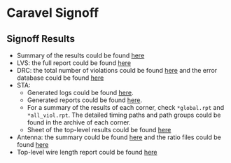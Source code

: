 # Caravel Signoff

## Signoff Results 
- Summary of the results could be found [here](https://docs.google.com/spreadsheets/d/1GMmoiLWkMgvjO97ckXByb3EMgSlGpi4iA3jRxzxHTbQ/edit#gid=0)
- LVS: the full report could be found [here](https://github.com/efabless/caravel-gf180mcu/tree/caravel_signoff/signoff/caravel/standalone_pvr/report.lvs)
- DRC: the total number of violations could be found [here](https://github.com/efabless/caravel-gf180mcu/tree/caravel_signoff/signoff/caravel/standalone_pvr/summary.drc) and the error database could be found [here](https://github.com/efabless/caravel-gf180mcu/tree/caravel_signoff/signoff/caravel/standalone_pvr/results_db.drc) 
- STA: 
    - Generated logs could be found [here](https://github.com/efabless/caravel-gf180mcu/tree/gf180mcuD-signoff/signoff/caravel/primetime/logs/). 
    - Generated reports could be found [here](https://github.com/efabless/caravel-gf180mcu/tree/gf180mcuD-signoff/signoff/caravel/primetime/reports/). 
    - For a summary of the results of each corner, check `*global.rpt` and `*all_viol.rpt`. The detailed timing paths and path groups could be found in the archive of each corner. 
    - Sheet of the top-level results could be found [here](https://docs.google.com/spreadsheets/d/1IVJhi-dBSr-ng3kgjkLdgRDog8D0pvIXslRosr-H-Cs/edit#gid=212089739)
- Antenna: the summary could be found [here](https://github.com/efabless/caravel-gf180mcu/tree/caravel_signoff/signoff/caravel/standalone_pvr/summary.drc) and the ratio files could be found [here](https://github.com/efabless/caravel-gf180mcu/tree/caravel_signoff/signoff/caravel/standalone_pvr/antenna_ratios)
- Top-level wire length report could be found [here](../caravel_core/openlane-signoff/20-wire_lengths.csv)


